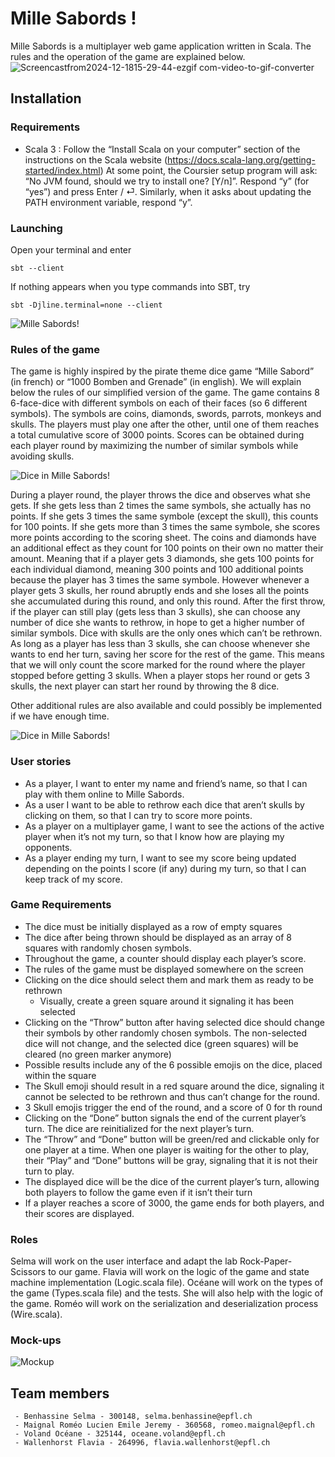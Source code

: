 # Mille Sabords !
Mille Sabords is a multiplayer web game application written in Scala. The rules and the operation of the game are explained below.
![Screencastfrom2024-12-1815-29-44-ezgif com-video-to-gif-converter](https://github.com/user-attachments/assets/2a5a7fc4-3661-4fed-bdf4-d93d8b001bef)

## Installation

### Requirements 
- Scala 3 : Follow the “Install Scala on your computer” section of the instructions on the Scala website (https://docs.scala-lang.org/getting-started/index.html) At some point, the Coursier setup program will ask: “No JVM found, should we try to install one? [Y/n]”. Respond “y” (for “yes”) and press Enter / ⏎. Similarly, when it asks about updating the PATH environment variable, respond “y”.

### Launching
Open your terminal and enter
```
sbt --client
```
If nothing appears when you type commands into SBT, try
```
sbt -Djline.terminal=none --client
```



![Mille Sabords!](Project_proposal_figures/Mille_sabords_cover.jpeg)

### Rules of the game 
The game is highly inspired by the pirate theme dice game “Mille Sabord” (in french) or “1000 Bomben and Grenade” (in english). We will explain below the rules of our simplified version of the game.
The game contains 8 6-face-dice with different symbols on each of their faces (so 6 different symbols). The symbols are coins, diamonds, swords, parrots, monkeys and skulls. The players must play one after the other, until one of them reaches a total cumulative score of 3000 points. Scores can be obtained during each player round by maximizing the number of similar symbols while avoiding skulls.

![Dice in Mille Sabords!](Project_proposal_figures/Mille_sabords_dice.jpeg)

During a player round, the player throws the dice and observes what she gets. If she gets less than 2 times the same symbols, she actually has no points. If she gets 3 times the same symbole (except the skull), this counts for 100 points. If she gets more than 3 times the same symbole, she scores more points according to the scoring sheet. The coins and diamonds have an additional effect as they count for 100 points on their own no matter their amount. Meaning that if a player gets 3 diamonds, she gets 100 points for each individual diamond, meaning 300 points and 100 additional points because the player has 3 times the same symbole. However whenever a player gets 3 skulls, her round abruptly ends and she loses all the points she accumulated during this round, and only this round.
After the first throw, if the player can still play (gets less than 3 skulls), she can choose any number of dice she wants to rethrow, in hope to get a higher number of similar symbols. Dice with skulls are the only ones which can’t be rethrown. As long as a player has less than 3 skulls, she can choose whenever she wants to end her turn, saving her score for the rest of the game. This means that we will only count the score marked for the round where the player stopped before getting 3 skulls. When a player stops her round or gets 3 skulls, the next player can start her round by throwing the 8 dice.

Other additional rules are also available and could possibly be implemented if we have enough time.

![Dice in Mille Sabords!](Project_proposal_figures/Mille_sabords_score_sheet.jpg)


### User stories
- As a player, I want to enter my name and friend’s name, so that I can play with them online to Mille Sabords.
- As a user I want to be able to rethrow each dice that aren’t skulls by clicking on them, so that I can try to score more points.
- As a player on a multiplayer game, I want to see the actions of the active player when it’s not my turn, so that I know how are playing my opponents.
- As a player ending my turn, I want to see my score being updated depending on the points I score (if any) during my turn, so that I can keep track of my score.

### Game Requirements

- The dice must be initially displayed as a row of empty squares
- The dice after being thrown should be displayed as an array of 8 squares with randomly chosen symbols.
- Throughout the game, a counter should display each player’s score.
- The rules of the game must be displayed somewhere on the screen
- Clicking on the dice should select them and mark them as ready to be rethrown
    - Visually, create a green square around it signaling it has been selected
- Clicking on the “Throw” button after having selected dice should change their symbols by other randomly chosen symbols. The non-selected dice will not change, and the selected dice (green squares) will be cleared (no green marker anymore)
- Possible results include any of the 6 possible emojis on the dice, placed within the square
- The Skull emoji should result in a red square around the dice, signaling it cannot be selected to be rethrown and thus can’t change for the round.
- 3 Skull emojis trigger the end of the round, and a score of 0 for th round
- Clicking on the “Done” button signals the end of the current player’s turn. The dice are reinitialized for the next player’s turn.
- The “Throw” and “Done” button will be green/red and clickable only for one player at a time. When one player is waiting for the other to play, their “Play” and “Done” buttons will be gray, signaling that it is not their turn to play.
- The displayed dice will be the dice of the current player’s turn, allowing both players to follow the game even if it isn’t their turn
- If a player reaches a score of 3000, the game ends for both players, and their scores are displayed.


### Roles

Selma will work on the user interface and adapt the lab Rock-Paper-Scissors to our game.
Flavia will work on the logic of the game and state machine implementation (Logic.scala file).
Océane will work on the types of the game (Types.scala file) and the tests. She will also help with the logic of the game.
Roméo will work on the serialization and deserialization process (Wire.scala).

### Mock-ups

![Mockup](Project_proposal_figures/Mockups.png)


## Team members

```
 - Benhassine Selma - 300148, selma.benhassine@epfl.ch
 - Maignal Roméo Lucien Emile Jeremy - 360568, romeo.maignal@epfl.ch
 - Voland Océane - 325144, oceane.voland@epfl.ch
 - Wallenhorst Flavia - 264996, flavia.wallenhorst@epfl.ch
```

